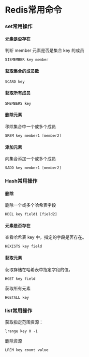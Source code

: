 # Redis常用命令

### set常用操作

#### 元素是否存在

判断 member 元素是否是集合 key 的成员

```
SISMEMBER key member
```

#### 获取集合的成员数

```
SCARD key
```

#### 获取所有成员

```
SMEMBERS key
```

#### 删除元素

移除集合中一个或多个成员

```
SREM key member1 [member2]
```

#### 添加元素

向集合添加一个或多个成员

```
SADD key member1 [member2]
```

### Hash常用操作

#### 删除

删除一个或多个哈希表字段

```
HDEL key field1 [field2]
```

#### 元素是否存在

查看哈希表 key 中，指定的字段是否存在。

```
HEXISTS key field
```

#### 获取元素

获取存储在哈希表中指定字段的值。

```
HGET key field
```

获取所有元素

```
HGETALL key
```

### list常用操作

获取指定范围资源：

```
lrange key 0 -1
```

删除资源

```
LREM key count value
```
